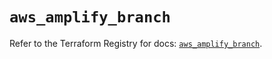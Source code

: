 # `aws_amplify_branch`

Refer to the Terraform Registry for docs: [`aws_amplify_branch`](https://registry.terraform.io/providers/hashicorp/aws/5.59.0/docs/resources/amplify_branch).

